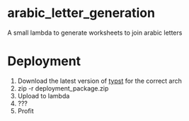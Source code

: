 # arabic_letter_generation
A small lambda to generate worksheets to join arabic letters

# Deployment
1. Download the latest version of [typst](https://github.com/typst/typst/releases) for the correct arch
2. zip -r deployment_package.zip
3. Upload to lambda
4. ???
5. Profit
